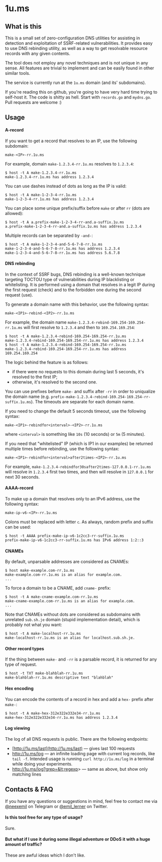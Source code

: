 # 1u.ms

## What is this

This is a small set of zero-configuration DNS utilities for assisting in detection and exploitation of SSRF-related vulnerabilities. It provides easy to use DNS rebinding utility, as well as a way to get resolvable resource records with any given contents.

The tool does not employ any novel techniques and is not unique in any sense. All features are trivial to implement and can be easily found in other similar tools.

The service is currently run at the `1u.ms` domain (and its' subdomains).

If you're reading this on github, you're going to have very hard time trying to self-host it. The code is shitty as hell. Start with `records.go` and `mydns.go`. Pull requests are welcome :)

## Usage

#### A-record

If you want to get a record that resolves to an IP, use the following subdomain:

`make-<IP>-rr.1u.ms`

For example, domain `make-1.2.3.4-rr.1u.ms` resolves to `1.2.3.4`:

```shell
$ host -t A make-1.2.3.4-rr.1u.ms
make-1.2.3.4-rr.1u.ms has address 1.2.3.4
```

You can use dashes instead of dots as long as the IP is valid:

```shell
$ host -t A make-1-2-3-4-rr.1u.ms
make-1-2-3-4-rr.1u.ms has address 1.2.3.4
```

You can place some unique prefix/suffix before `make` or after `rr` (dots are allowed):

```shell
$ host -t A a.prefix-make-1-2-3-4-rr-and.a-suffix.1u.ms
a.prefix-make-1-2-3-4-rr-and.a-suffix.1u.ms has address 1.2.3.4
```

Multiple records can be separated by `-and-`:

```shell
$ host -t A make-1-2-3-4-and-5-6-7-8-rr.1u.ms
make-1-2-3-4-and-5-6-7-8-rr.1u.ms has address 1.2.3.4
make-1-2-3-4-and-5-6-7-8-rr.1u.ms has address 5.6.7.8
```

#### DNS rebinding

In the context of SSRF bugs, DNS rebinding is a well-known technique targeting TOCTOU type of vulnerabilities during IP blacklisting or whitelisting. It is performed using a domain that resolves in a legit IP during the first request (check) and to the forbidden one during the second request (use).

To generate a domain name with this behavior, use the following syntax:

`make-<IP1>-rebind-<IP2>-rr.1u.ms`

For example, the domain name `make-1.2.3.4-rebind-169.254-169.254-rr.1u.ms` will first resolve to `1.2.3.4` and then to `169.254.169.254`:

```shell
$ host -t A make-1.2.3.4-rebind-169.254-169.254-rr.1u.ms
make-1.2.3.4-rebind-169.254-169.254-rr.1u.ms has address 1.2.3.4
$ host -t A make-1.2.3.4-rebind-169.254-169.254-rr.1u.ms
make-1.2.3.4-rebind-169.254-169.254-rr.1u.ms has address 169.254.169.254
```

The logic behind the feature is as follows:
* if there were no requests to this domain during last 5 seconds, it's resolved to the first IP;
* otherwise, it's resolved to the second one.

You can use prefixes before `make-` and suffix after `-rr` in order to uniqualize the domain name (e.g. `prefix-make-1.2.3.4-rebind-169.254-169.254-rr-suffix.1u.ms`). The timeouts are separate for each domain name.

If you need to change the default 5 seconds timeout, use the following syntax:

`make-<IP1>-rebindfor<interval>-<IP2>-rr.1u.ms`

where `<interval>` is something like `10s` (10 seconds) or `5m` (5 minutes).

If you need that "whitelisted" IP (which is IP1 in our examples) be returned multiple times before rebinding, use the following syntax:

`make-<IP1>-rebindfor<interval>after2times-<IP2>-rr.1u.ms`

For example, `make-1.2.3.4-rebindfor30safter2times-127.0.0.1-rr.1u.ms` will resolve in `1.2.3.4` first two times, and then will resolve in `127.0.0.1` for next 30 seconds.

#### AAAA-record

To make up a domain that resolves only to an IPv6 address, use the following syntax:

`make-ip-v6-<IP>-rr.1u.ms`

Colons must be replaced with letter `c`. As always, random prefix and suffix can be used:

```shell
$ host -t AAAA prefix-make-ip-v6-1c2cc3-rr-suffix.1u.ms
prefix-make-ip-v6-1c2cc3-rr-suffix.1u.ms has IPv6 address 1:2::3
```

#### CNAMEs

By default, unparsable addresses are considered as CNAMEs:

```shell
$ host make-example.com-rr.1u.ms
make-example.com-rr.1u.ms is an alias for example.com.
...
```

To force a domain to be a CNAME, add `cname-` prefix:

```shell
$ host -t A make-cname-example.com-rr.1u.ms
make-cname-example.com-rr.1u.ms is an alias for example.com.
...
```

Note that CNAMEs without dots are considered as subdomains with unrelated `sub.sh.je` domain (stupid implementation detail), which is probably not what you want:

```shell
$ host -t A make-localhost-rr.1u.ms
make-localhost-rr.1u.ms is an alias for localhost.sub.sh.je.
```

#### Other record types

If the thing between `make-` and `-rr` is a parsable record, it is returned for any type of request.

```shell
$ host -t TXT make-blahblah-rr.1u.ms
make-blahblah-rr.1u.ms descriptive text "blahblah"
```

#### Hex encoding

You can encode the contents of a record in hex and add a `hex-` prefix after `make-`:

```shell
$ host -t A make-hex-312e322e332e34-rr.1u.ms
make-hex-312e322e332e34-rr.1u.ms has address 1.2.3.4
```

#### Log viewing

The log of all DNS requests is public. There are the following endpoints:

* [http://1u.ms/last](http://1u.ms/last) — gives last 100 requests
* http://1u.ms/log — an infinite loading page with current log records, like `tail -f`. Intended usage is running `curl http://1u.ms/log` in a terminal while doing your experiments.
* http://1u.ms/log?grep=&lt;regexp&gt; — same as above, but show only matching lines
## Contacts & FAQ

If you have any questions or suggestions in mind, feel free to contact me via [@neexemil](https://t.me/neexemil) on Telegram or [@emil_lerner](https://twitter.com/emil_lerner) on Twitter.

#### Is this tool free for any type of usage?

Sure.

#### But what if I use it during some illegal adventure or DDoS it with a huge amount of traffic?

These are awful ideas which I don't like.

